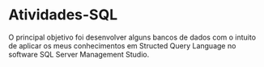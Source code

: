 # Atividades-SQL

O principal objetivo foi desenvolver alguns bancos de dados com o intuito de aplicar os meus conhecimentos em Structed Query Language
no software SQL Server Management Studio.
